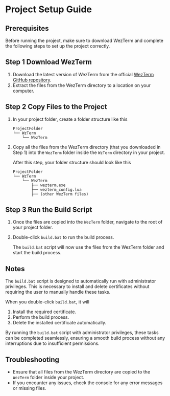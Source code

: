 
# Project Setup Guide

## Prerequisites

Before running the project, make sure to download WezTerm and complete the following steps to set up the project correctly.

## Step 1 Download WezTerm

1. Download the latest version of WezTerm from the official [WezTerm GitHub repository](httpsgithub.comwezwezterm).
2. Extract the files from the WezTerm directory to a location on your computer.

## Step 2 Copy Files to the Project

1. In your project folder, create a folder structure like this
   ```
   ProjectFolder
   └── WzTerm
       └── WezTerm
   ```
2. Copy all the files from the WezTerm directory (that you downloaded in Step 1) into the `WezTerm` folder inside the `WzTerm` directory in your project.

   After this step, your folder structure should look like this
   ```
   ProjectFolder
   └── WzTerm
       └── WezTerm
           ├── wezterm.exe
           ├── wezterm_config.lua
           ├── (other WezTerm files)
   ```

## Step 3 Run the Build Script

1. Once the files are copied into the `WezTerm` folder, navigate to the root of your project folder.
2. Double-click `build.bat` to run the build process.

   The `build.bat` script will now use the files from the WezTerm folder and start the build process.
   
## Notes
The `build.bat` script is designed to automatically run with administrator privileges. This is necessary to install and delete certificates without requiring the user to manually handle these tasks.

When you double-click `build.bat`, it will
1. Install the required certificate.
2. Perform the build process.
3. Delete the installed certificate automatically.

By running the `build.bat` script with administrator privileges, these tasks can be completed seamlessly, ensuring a smooth build process without any interruptions due to insufficient permissions.

## Troubleshooting

- Ensure that all files from the WezTerm directory are copied to the `WezTerm` folder inside your project.
- If you encounter any issues, check the console for any error messages or missing files.
